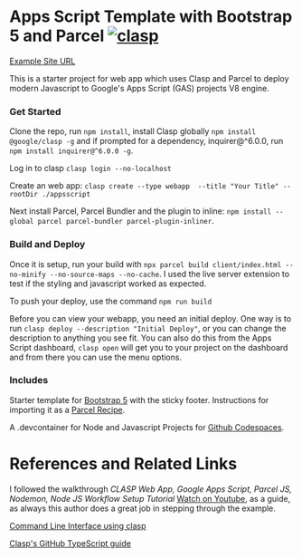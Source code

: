 # Apps Script Template with Bootstrap 5 and Parcel [![clasp](https://img.shields.io/badge/built%20with-clasp-4285f4.svg)](https://github.com/google/clasp)

[Example Site URL](https://script.google.com/macros/s/AKfycbwZdZj7GoKXU2gEzTmdwt1DCLDouSG2FxNN_eu8b5K9AyWkadxY/exec)

This is a starter project for web app which uses Clasp and Parcel to deploy modern Javascript to Google's Apps Script (GAS) projects V8 engine. 

### Get Started

Clone the repo, run `npm install`, install Clasp globally `npm install @google/clasp -g` and if prompted for a dependency, inquirer@^6.0.0,  run `npm install inquirer@^6.0.0 -g`. 

Log in to clasp `clasp login --no-localhost`

Create an web app: `clasp create --type webapp  --title "Your Title" --rootDir ./appsscript`

Next install Parcel, Parcel Bundler and the plugin to inline: `npm install --global parcel parcel-bundler parcel-plugin-inliner`.

### Build and Deploy

Once it is setup, run your build with `npx parcel build client/index.html --no-minify --no-source-maps --no-cache`.  I used the live server extension to test if the styling and javascript worked as expected. 

To push your deploy, use the command `npm run build`

Before you can view your webapp, you need an  initial deploy. One way is to run `clasp deploy --description "Initial Deploy"`, or you can change the description to anything you see fit.  You can also do this from the Apps Script dashboard, `clasp open` will get you to your project on the dashboard and from there you can use the menu options.

### Includes

Starter template for [Bootstrap 5](https://v5.getbootstrap.com/) with the sticky footer.  Instructions for importing it as a [Parcel Recipe](https://parceljs.org/recipes.html).

A .devcontainer for Node and Javascript Projects for [Github Codespaces](https://docs.github.com/en/github/developing-online-with-codespaces).

# References and Related Links
I followed the walkthrough *CLASP Web App, Google Apps Script, Parcel JS, Nodemon, Node JS Workflow Setup Tutorial* [Watch on Youtube](https://www.youtube.com/watch?v=Nf9ExEkySjo), as a guide, as always this author does a great job in stepping through the example.

[Command Line Interface using clasp](https://developers.google.com/apps-script/guides/clasp)

[Clasp's GitHub TypeScript guide](https://github.com/google/clasp/blob/master/docs/typescript.md)

